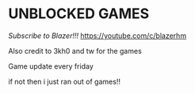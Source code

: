 # UNBLOCKED GAMES

*Subscribe to Blazer!!!*
https://youtube.com/c/blazerhm

Also credit to 3kh0 and tw for the games

Game update every friday

if not then i just ran out of games!!

